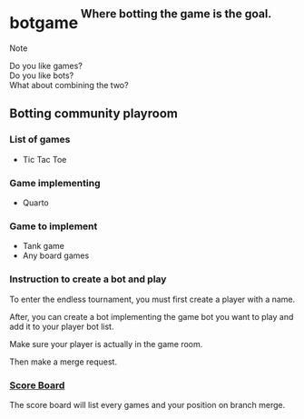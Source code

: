 <h1>botgame<sup><sup>&nbsp;Where botting the game is the goal.</sup></sup></h1>

> [!NOTE]
> Do you like games?<br/>
> Do you like bots?<br/>
> What about combining the two?<br/>

## Botting community playroom

### List of games

- Tic Tac Toe

### Game implementing

- Quarto

### Game to implement

- Tank game
- Any board games

### Instruction to create a bot and play

To enter the endless tournament, you must first
create a player with a name.

After, you can create a bot implementing the game bot
you want to play and add it to your player bot list.

Make sure your player is actually in the game room.

Then make a merge request.

### [Score Board](score/SCOREBOARD.md)

The score board will list every
games and your position on branch merge.
